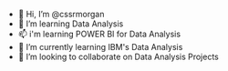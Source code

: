- 👋 Hi, I’m @cssrmorgan
- 👀 I’m learning Data Analysis
- 📫 i'm learning POWER BI for Data Analysis
- 🌱 I’m currently learning IBM's Data Analysis
- 💞️ I’m looking to collaborate on Data Analysis Projects


<!---
cssrmorgan/cssrmorgan is a ✨ special ✨ repository because its `README.md` (this file) appears on your GitHub profile.
You can click the Preview link to take a look at your changes.
--->
